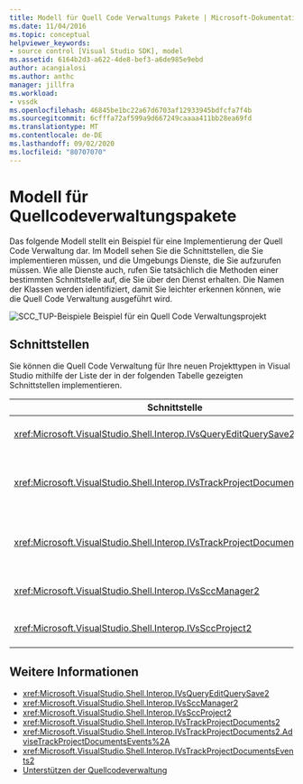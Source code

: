 ```yaml
---
title: Modell für Quell Code Verwaltungs Pakete | Microsoft-Dokumentation
ms.date: 11/04/2016
ms.topic: conceptual
helpviewer_keywords:
- source control [Visual Studio SDK], model
ms.assetid: 6164b2d3-a622-4de8-bef3-a6de985e9ebd
author: acangialosi
ms.author: anthc
manager: jillfra
ms.workload:
- vssdk
ms.openlocfilehash: 46845be1bc22a67d6703af12933945bdfcfa7f4b
ms.sourcegitcommit: 6cfffa72af599a9d667249caaaa411bb28ea69fd
ms.translationtype: MT
ms.contentlocale: de-DE
ms.lasthandoff: 09/02/2020
ms.locfileid: "80707070"
---
```

# <a name="model-for-source-control-packages"></a>Modell für Quellcodeverwaltungspakete
Das folgende Modell stellt ein Beispiel für eine Implementierung der Quell Code Verwaltung dar. Im Modell sehen Sie die Schnittstellen, die Sie implementieren müssen, und die Umgebungs Dienste, die Sie aufzurufen müssen. Wie alle Dienste auch, rufen Sie tatsächlich die Methoden einer bestimmten Schnittstelle auf, die Sie über den Dienst erhalten. Die Namen der Klassen werden identifiziert, damit Sie leichter erkennen können, wie die Quell Code Verwaltung ausgeführt wird.

 ![SCC&#95;TUP-Beispiele](../../extensibility/internals/media/scc_tup.gif "SCC_TUP") Beispiel für ein Quell Code Verwaltungsprojekt

## <a name="interfaces"></a>Schnittstellen
 Sie können die Quell Code Verwaltung für Ihre neuen Projekttypen in Visual Studio mithilfe der Liste der in der folgenden Tabelle gezeigten Schnittstellen implementieren.

|Schnittstelle|Verwendung|
|---------------|---------|
|<xref:Microsoft.VisualStudio.Shell.Interop.IVsQueryEditQuerySave2>|Wird von Projekten und Editoren aufgerufen, bevor Sie Dateien speichern oder ändern (geändert) werden. Auf diese Schnittstelle wird mit dem- <xref:Microsoft.VisualStudio.Shell.Interop.SVsQueryEditQuerySave> Dienst zugegriffen.|
|<xref:Microsoft.VisualStudio.Shell.Interop.IVsTrackProjectDocuments2>|Wird von Projekten aufgerufen, um die Berechtigung zum Hinzufügen, entfernen oder Umbenennen einer Datei oder eines Verzeichnisses anzufordern. Diese Schnittstelle wird auch von Projekten aufgerufen, um die Umgebung zu informieren, wenn eine genehmigte Aktion zum Hinzufügen, entfernen oder umbenennen beendet ist. Der Zugriff erfolgt über den- <xref:Microsoft.VisualStudio.Shell.Interop.SVsTrackProjectDocuments> Dienst.|
|<xref:Microsoft.VisualStudio.Shell.Interop.IVsTrackProjectDocumentsEvents2>|Wird von einer beliebigen Entität implementiert, die registriert wird, wenn Projekte eine Datei oder ein Verzeichnis hinzufügen, umbenennen oder entfernen. Um die Ereignis Benachrichtigung zu registrieren, wenden Sie an <xref:Microsoft.VisualStudio.Shell.Interop.IVsTrackProjectDocuments2.AdviseTrackProjectDocumentsEvents%2A> .|
|<xref:Microsoft.VisualStudio.Shell.Interop.IVsSccManager2>|Wird von Projekten aufgerufen, die beim Quell Code Verwaltungspaket registriert werden sollen, und zum Abrufen von Informationen über den Quell Code Verwaltungsstatus. Auf diese Schnittstelle wird mit dem- <xref:Microsoft.VisualStudio.Shell.Interop.SVsSccManager> Dienst zugegriffen.|
|<xref:Microsoft.VisualStudio.Shell.Interop.IVsSccProject2>|Wird vom Projekt implementiert, um auf Quell Code Verwaltungsanforderungen nach Informationen zu Dateien und zum Abrufen der Quell Code Verwaltungs Einstellungen, die für die Projektdatei erforderlich sind, zu reagieren.|

## <a name="see-also"></a>Weitere Informationen
- <xref:Microsoft.VisualStudio.Shell.Interop.IVsQueryEditQuerySave2>
- <xref:Microsoft.VisualStudio.Shell.Interop.IVsSccManager2>
- <xref:Microsoft.VisualStudio.Shell.Interop.IVsSccProject2>
- <xref:Microsoft.VisualStudio.Shell.Interop.IVsTrackProjectDocuments2>
- <xref:Microsoft.VisualStudio.Shell.Interop.IVsTrackProjectDocuments2.AdviseTrackProjectDocumentsEvents%2A>
- <xref:Microsoft.VisualStudio.Shell.Interop.IVsTrackProjectDocumentsEvents2>
- [Unterstützen der Quellcodeverwaltung](../../extensibility/internals/supporting-source-control.md)
